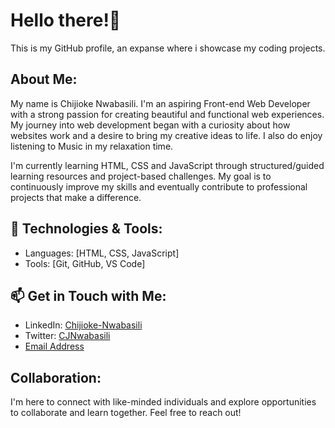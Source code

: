 # Hello there!👋

This is my GitHub profile, an expanse where i showcase my coding projects.

## About Me:

My name is Chijioke Nwabasili. I'm an aspiring Front-end Web Developer with a strong passion for creating beautiful and functional web experiences. My journey into web development began with a curiosity about how websites work and a desire to bring my creative ideas to life. I also do enjoy listening to Music in my relaxation time.

I'm currently learning HTML, CSS and JavaScript through structured/guided learning resources and project-based challenges. My goal is to continuously improve my skills and eventually contribute to professional projects that make a difference.

## 🔧 Technologies & Tools:

- Languages: [HTML, CSS, JavaScript]
- Tools: [Git, GitHub, VS Code]

## 📫 Get in Touch with Me:

-  LinkedIn: [Chijioke-Nwabasili](https://www.linkedin.com/in/chijioke-nwabasili)
-  Twitter: [CJNwabasili](https://www.x.com/CJNwabasili_)
-  [Email Address](chijioke.nwabasili2021@gmail.com)

## Collaboration:

I'm here to connect with like-minded individuals and explore opportunities to collaborate and learn together. Feel free to reach out!
